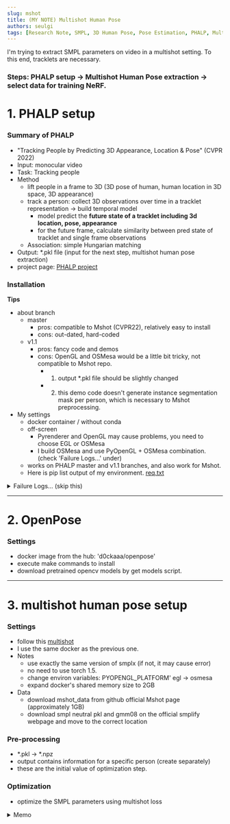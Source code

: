 ```yaml
---
slug: mshot
title: (MY NOTE) Multishot Human Pose
authors: seulgi
tags: [Research Note, SMPL, 3D Human Pose, Pose Estimation, PHALP, MultiShot, OpenPose]
---
```


I'm trying to extract SMPL parameters on video in a multishot setting. To this end, tracklets are necessary.


### Steps: PHALP setup -> Multishot Human Pose extraction -> select data for training NeRF.


# 1. PHALP setup

### Summary of PHALP
- "Tracking People by Predicting 3D Appearance, Location & Pose" (CVPR 2022)
- Input: monocular video
- Task: Tracking people
- Method
  - lift people in a frame to 3D (3D pose of human, human location in 3D space, 3D appearance)
  - track a person: collect 3D observations over time in a tracklet representation -> build temporal model
    - model predict the **future state of a tracklet including 3d location, pose, appearance**
    - for the future frame, calculate similarity between pred state of tracklet and single frame observations
  - Association: simple Hungarian matching
- Output: *.pkl file (input for the next step, multishot human pose extraction)
- project page: [PHALP project](http://people.eecs.berkeley.edu/~jathushan/PHALP/)


### Installation
**Tips**
- about branch
  - master
    - pros: compatible to Mshot (CVPR22), relatively easy to install
    - cons: out-dated, hard-coded
  - v1.1
    - pros: fancy code and demos
    - cons: OpenGL and OSMesa would be a little bit tricky, not compatible to Mshot repo.
      - 1. output *.pkl file should be slightly changed
      - 2. this demo code doesn't generate instance segmentation mask per person, which is necessary to Mshot preprocessing.
- My settings
  - docker container / without conda
  - off-screen
    - Pyrenderer and OpenGL may cause problems, you need to choose EGL or OSMesa
    - I build OSMesa and use PyOpenGL + OSMesa combination. (check 'Failure Logs...' under)
  - works on PHALP master and v1.1 branches, and also work for Mshot.
  - Here is pip list output of my environment. [req.txt](https://github.com/sghong977/sghong977.github.io/files/11197975/req.txt)


<details>
<summary> Failure Logs... (skip this) </summary>

Logs
- follow this [PHALP](https://github.com/brjathu/PHALP#installation)
- it takes quite a time to solve environment in conda...
- "('Connection broken: OSError("(104, \'ECONNRESET\')")', OSError("(104, 'ECONNRESET')"))" error
- I'm using docker container
  - to install git+http, 'apt-get install git'
  - pycocotools error: [link](https://stackoverflow.com/questions/72611914/error-could-not-build-wheels-for-pycocotools-which-is-required-to-install-pypr)
- torch.ao is added on 1.10

  
I tried setting an environment without conda, but failed. issues while installing PHALP:
- pip install pyrootutils submitit gdown dill colordict scenedetect pytube
- pip install scikit-learn==0.22.2
- OpenGL: ssh env (without display)
  - install OSMesa [OSMesa doc](https://pyrender.readthedocs.io/en/latest/install/index.html#installmesa)
  - apt-get install libexpat1-dev
- encountered on PosixPath ~~~ error but I couldn't handle it

</details>


---

# 2. OpenPose
### Settings
- docker image from the hub: 'd0ckaaa/openpose'
- execute make commands to install
- download pretrained opencv models by get models script.

---

# 3. multishot human pose setup
### Settings
- follow this [multishot](https://github.com/geopavlakos/multishot#installation-instructions)
- I use the same docker as the previous one.
- Notes
  - use exactly the same version of smplx (if not, it may cause error)
  - no need to use torch 1.5.
  - change environ variables: PYOPENGL_PLATFORM' egl → osmesa
  - expand docker's shared memory size to 2GB
- Data
  - download mshot_data from github official Mshot page (approximately 1GB)
  - download smpl neutral pkl and gmm08 on the official smplify webpage and move to the correct location

### Pre-processing
- *.pkl → *.npz
- output contains information for a specific person (create separately)
- these are the initial value of optimization step.


### Optimization
- optimize the SMPL parameters using multishot loss



<details>
<summary> Memo </summary>
  

### Notes.
- To extract SMPL by multishot human pose, tracking and identification are needed.
- What about the other SMPL algorithms? SMPL extraction models like ROMP, VIBE...
  - Do they use 2D keypoints?
  - Regression or optimized based?
  - How are they inputs like? sequence or only an image? should be cropped? do they work on multiple people?
  - VIBE: https://arxiv.org/pdf/1912.05656.pdf
  - 


</details>
